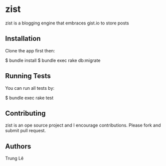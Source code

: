 # zist

zist is a blogging engine that embraces gist.io to store posts

## Installation

Clone the app first then:

  $ bundle install
  $ bundle exec rake db:migrate

## Running Tests

You can run all tests by:

  $ bundle exec rake test

## Contributing

zist is an ope source project and I encourage contributions. Please fork and submit pull request.

## Authors

Trung Lê
